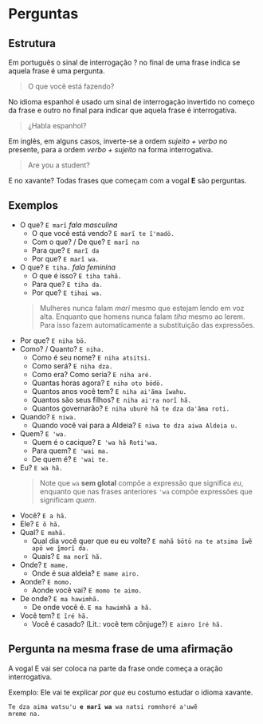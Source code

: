 # Perguntas

## Estrutura

Em português o sinal de interrogação ? no final de uma frase indica se aquela frase é uma pergunta.
> O que você está fazendo?

No idioma espanhol é usado um sinal de interrogação invertido no começo da frase e outro no final para indicar que aquela frase é interrogativa.
> ¿Habla espanhol?

Em inglês, em alguns casos, inverte-se a ordem *sujeito + verbo* no presente, para a ordem *verbo + sujeito* na forma interrogativa.
> Are you a student?

E no xavante? Todas frases que começam com a vogal **E** são perguntas.

## Exemplos

- O que? `E marĩ` *fala masculina*
  - O que você está vendo? `E marĩ te ĩꞌmadö.`
  - Com o que? / De que? `E marĩ na`
  - Para que? `E marĩ da`
  - Por que? `E marĩ wa.`  
- O que? `E tiha.` *fala feminina*
  - O que é isso? `E tiha tahã.`
  - Para que? `E tiha da.`
  - Por que? `E tihai wa.`
  > Mulheres nunca falam *marĩ* mesmo que estejam lendo em voz alta. Enquanto que homens nunca falam *tiha* mesmo ao lerem. Para isso fazem automaticamente a substituição das expressões.
- Por que? `E niha bö.`
- Como? / Quanto? `E niha.`
  - Como é seu nome? `E niha atsitsi.`
  - Como será? `E niha dza.`
  - Como era? Como seria? `E niha aré.`
  - Quantas horas agora? `E niha oto bödö.`
  - Quantos anos você tem? `E niha aiꞌãma ĩwahu.`
  - Quantos são seus filhos? `E niha aiꞌra norĩ hã.`
  - Quantos governarão? `E niha uburé hã te dza daꞌãma roti.`
- Quando? `E niwa.`
  - Quando você vai para a Aldeia? `E niwa te dza aiwa Aldeia u.`
- Quem? `E ꞌwa.`
  - Quem é o cacique? `E ꞌwa hã Rotiꞌwa.`
  - Para quem? `E ꞌwai ma.`
  - De quem é? `E ꞌwai te.`
- Eu? `E wa hã.`
  > Note que `wa` **sem glotal** compõe a expressão que significa *eu*, enquanto que nas frases anteriores `ꞌwa` compõe expressões que significam *quem*.
- Você? `E a hã.`
- Ele? `E õ hã.`
- Qual? `E mahã.`
  - Qual dia você quer que eu eu volte? `E mahã bötö na te atsima ĩwẽ apö we ĩ̱morĩ da.`
  - Quais? `E ma norĩ hã.`
- Onde? `E mame.`
  - Onde é sua aldeia? `E mame airo.`
- Aonde? `E momo.`
  - Aonde você vai? `E momo te aimo.`
- De onde? `E ma hawimhã.`
  - De onde você é. `E ma hawimhã a hã.`
- Você tem? `E ĩré hã.`
  - Você é casado? (Lit.: você tem cônjuge?) `E aimro ĩré hã.`

## Pergunta na mesma frase de uma afirmação

A vogal E vai ser coloca na parte da frase onde começa a oração interrogativa.

Exemplo: Ele vai te explicar *por que* eu costumo estudar o idioma xavante.

<code>Te dza aima watsuꞌu <b>e marĩ wa</b> wa natsi romnhoré aꞌuwẽ mreme na.</code>
